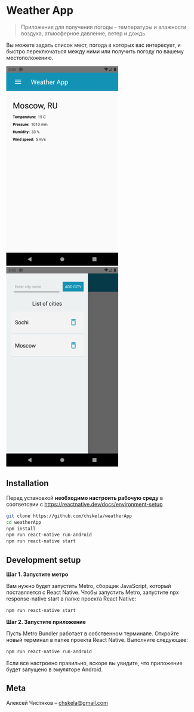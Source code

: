 # Weather App

> Приложения для получения погоды - температуры и влажности воздуха, атмосферное давление, ветер и дождь.

Вы можете задать список мест, погода в которых вас интересует, и быстро переключаться между ними или получить погоду по вашему местоположению.

![screenshots/Screenshot_1620402318.png](screenshots/Screenshot_1620402318.png) ![screenshots/Screenshot_1620402330.png](screenshots/Screenshot_1620402330.png)

## Installation

Перед установкой **необходимо настроить рабочую среду** в соответсвии с https://reactnative.dev/docs/environment-setup

```sh
git clone https://github.com/chskela/weatherApp
cd weatherApp
npm install
npm run react-native run-android
npm run react-native start
```

## Development setup

**Шаг 1. Запустите метро**

Вам нужно будет запустить Metro, сборщик JavaScript, который поставляется с React Native. Чтобы запустить Metro, запустите npx response-native start в папке проекта React Native:

```sh
npm run react-native start
```

**Шаг 2. Запустите приложение**

Пусть Metro Bundler работает в собственном терминале. Откройте новый терминал в папке проекта React Native. Выполните следующее:

```sh
npm run react-native run-android
```

Если все настроено правильно, вскоре вы увидите, что приложение будет запущено в эмуляторе Android.

## Meta

Алексей Чистяков – chskela@gmail.com

